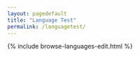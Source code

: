 ```yaml
---
layout: pagedefault
title: "Language Test"
permalink: /languagetest/
---
```

{% include browse-languages-edit.html %}